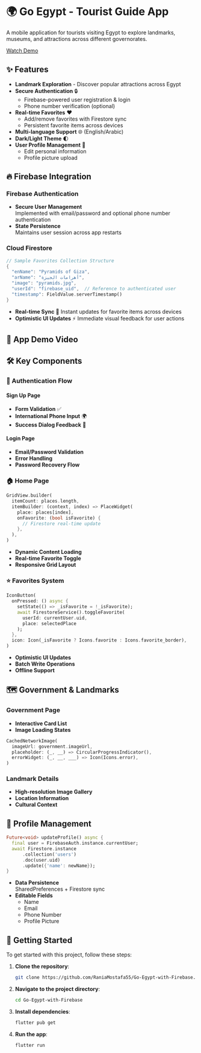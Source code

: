 # 🌍 Go Egypt - Tourist Guide App

A mobile application for tourists visiting Egypt to explore landmarks, museums, and attractions across different governorates.

[Watch Demo](https://github.com/user-attachments/assets/07123288-b7c8-44e9-86e3-bcf3c1ebba0c)

## ✨ Features

- **Landmark Exploration** - Discover popular attractions across Egypt
- **Secure Authentication** 🔒
  - Firebase-powered user registration & login
  - Phone number verification (optional)
- **Real-time Favorites** ❤️
  - Add/remove favorites with Firestore sync
  - Persistent favorite items across devices
- **Multi-language Support** 🌐 (English/Arabic)
- **Dark/Light Theme** 🌓
- **User Profile Management** 👤
  - Edit personal information
  - Profile picture upload

## 🔥 Firebase Integration

### Firebase Authentication

- **Secure User Management**  
  Implemented with email/password and optional phone number authentication
- **State Persistence**  
  Maintains user session across app restarts

### Cloud Firestore

```dart
// Sample Favorites Collection Structure
{
  "enName": "Pyramids of Giza",
  "arName": "أهرامات الجيزة",
  "image": "pyramids.jpg",
  "userId": "firebase_uid",  // Reference to authenticated user
  "timestamp": FieldValue.serverTimestamp()
}
```

- **Real-time Sync** 🔄
  Instant updates for favorite items across devices
- **Optimistic UI Updates** ⚡
  Immediate visual feedback for user actions

## 📱 App Demo Video

## 🛠 Key Components

### 🔐 Authentication Flow

#### Sign Up Page

- **Form Validation** ✅
- **International Phone Input** 🌍
- **Success Dialog Feedback** 💬

#### Login Page

- **Email/Password Validation**
- **Error Handling**
- **Password Recovery Flow**

### 🏠 Home Page

```dart
GridView.builder(
  itemCount: places.length,
  itemBuilder: (context, index) => PlaceWidget(
    place: places[index],
    onFavorite: (bool isFavorite) {
      // Firestore real-time update
    },
  ),
)
```

- **Dynamic Content Loading**
- **Real-time Favorite Toggle**
- **Responsive Grid Layout**

### ⭐ Favorites System

```dart
IconButton(
  onPressed: () async {
    setState(() => _isFavorite = !_isFavorite);
    await FirestoreService().toggleFavorite(
      userId: currentUser.uid,
      place: selectedPlace
    );
  },
  icon: Icon(_isFavorite ? Icons.favorite : Icons.favorite_border),
)
```

- **Optimistic UI Updates**
- **Batch Write Operations**
- **Offline Support**

## 🗺️ Government & Landmarks

### Government Page

- **Interactive Card List**
- **Image Loading States**

```dart
CachedNetworkImage(
  imageUrl: government.imageUrl,
  placeholder: (_, __) => CircularProgressIndicator(),
  errorWidget: (_, __, ___) => Icon(Icons.error),
)
```

### Landmark Details

- **High-resolution Image Gallery**
- **Location Information**
- **Cultural Context**

## 👤 Profile Management

```dart
Future<void> updateProfile() async {
  final user = FirebaseAuth.instance.currentUser;
  await Firestore.instance
      .collection('users')
      .doc(user.uid)
      .update({'name': newName});
}
```

- **Data Persistence**  
  SharedPreferences + Firestore sync
- **Editable Fields**
  - Name
  - Email
  - Phone Number
  - Profile Picture

## 🚀 Getting Started

To get started with this project, follow these steps:

1. **Clone the repository**:
   ```sh
   git clone https://github.com/RaniaMostafa55/Go-Egypt-with-Firebase.git
   ```
2. **Navigate to the project directory**:
   ```sh
   cd Go-Egypt-with-Firebase
   ```
3. **Install dependencies**:
   ```sh
   flutter pub get
   ```
4. **Run the app**:
   ```sh
   flutter run
   ```
